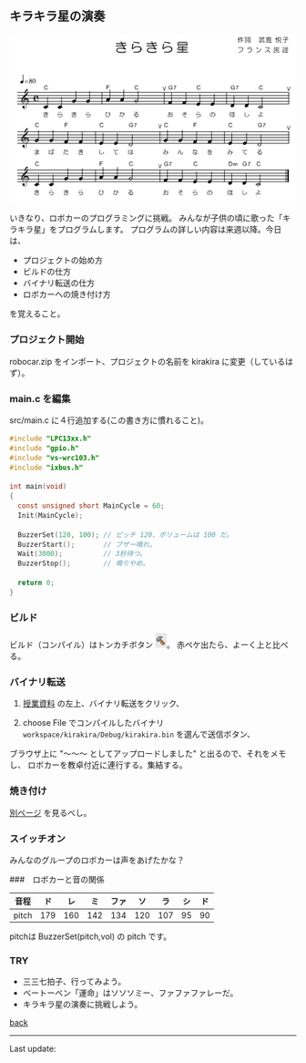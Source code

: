 ## キラキラ星の演奏

![note](images/kirakira_notes.png)

いきなり、ロボカーのプログラミングに挑戦。
みんなが子供の頃に歌った「キラキラ星」をプログラムします。
プログラムの詳しい内容は来週以降。今日は、

* プロジェクトの始め方
* ビルドの仕方
* バイナリ転送の仕方
* ロボカーへの焼き付け方

を覚えること。

### プロジェクト開始
robocar.zip をインポート、プロジェクトの名前を kirakira に変更（しているはず）。

### main.c を編集

src/main.c に４行追加する(この書き方に慣れること)。

````c
#include "LPC13xx.h"
#include "gpio.h"
#include "vs-wrc103.h"
#include "ixbus.h"

int main(void)
{
  const unsigned short MainCycle = 60;
  Init(MainCycle);

  BuzzerSet(120, 100); // ピッチ 120、ボリュームは 100 だ。
  BuzzerStart();       // ブザー鳴れ。
  Wait(3000);          // 3秒待つ。
  BuzzerStop();        // 鳴りやめ。

  return 0;
}
````

### ビルド

ビルド（コンパイル）はトンカチボタン ![build](images/build.png)。
赤ペケ出たら、よーく上と比べる。

### バイナリ転送

1. [授業資料](http://robocar-2014.melt.kyutech.ac.jp)
の左上、バイナリ転送をクリック、

2. choose File でコンパイルしたバイナリ
`workspace/kirakira/Debug/kirakira.bin`
を選んで送信ボタン、

ブラウザ上に "〜〜〜 としてアップロードしました" と出るので、それをメモし、
ロボカーを教卓付近に連行する。集結する。

### 焼き付け

[別ページ](/lpcxpresso/burn.html) を見るべし。

### スイッチオン

みんなのグループのロボカーは声をあげたかな？

###　ロボカーと音の関係

|音程|ド|レ|ミ|ファ|ソ|ラ|シ|ド|
|:--:|:-:|:-:|:-:|:-:|:-:|:-:|:-:|:-:|
|pitch|179 |160 |142 |134 |120 |107 |95 | 90|

pitchは BuzzerSet(pitch,vol) の pitch です。

### TRY

* 三三七拍子、行ってみよう。
* ベートーベン「運命」はソソソミー、ファファファレーだ。
* キラキラ星の演奏に挑戦しよう。

[back](../index.html)

____
Last update: <script>document.write(document.lastModified);</script>

